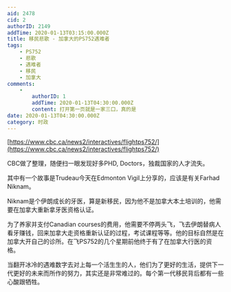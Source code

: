 ```yaml
---
aid: 2478
cid: 2
authorID: 2149
addTime: 2020-01-13T03:15:00.000Z
title: 移民悲歌 - 加拿大的PS752遇难者
tags:
    - PS752
    - 悲歌
    - 遇难者
    - 移民
    - 加拿大
comments:
    -
        authorID: 1
        addTime: 2020-01-13T04:30:00.000Z
        content: 打开第一页就是一家三口，真的是
date: 2020-01-13T04:30:00.000Z
category: 时政
---
```


[https://www.cbc.ca/news2/interactives/flightps752/](https://www.cbc.ca/news2/interactives/flightps752/)

CBC做了整理，随便扫一眼发现好多PHD, Doctors，独裁国家的人才流失。

  
其中有一个故事是Trudeau今天在Edmonton Vigil上分享的，应该是有关Farhad Niknam。

Niknam是个伊朗成长的牙医，算是新移民，因为他不是加拿大本土培训的，他需要在加拿大重新拿牙医资格认证。

为了养家并支付Canadian courses的费用，他需要不停两头飞，飞去伊朗替病人看牙赚钱，回来加拿大走资格重新认证的过程，考试课程等等。他的目标自然是在加拿大开自己的诊所。在飞PS752的几个星期前他终于有了在加拿大行医的资格。

  
当翻开冰冷的遇难数字去对上每一个活生生的人，他们为了更好的生活，提供下一代更好的未来而所作的努力，其实还是非常难过的。每个第一代移民背后都有一些心酸跟牺牲。
